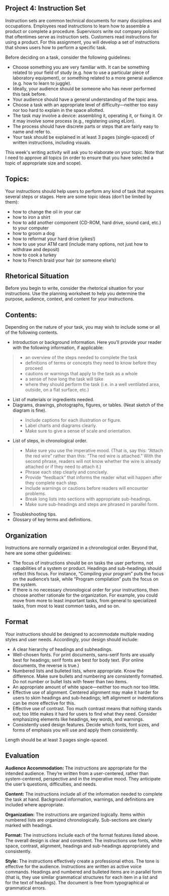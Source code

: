 ## Project 4: Instruction Set

Instruction sets are common technical documents for many disciplines and occupations. Employees read instructions to learn how to assemble a product or complete a procedure. Supervisors write out company policies that oftentimes serve as instruction sets. Customers read instructions for using a product. For this assignment, you will develop a set of instructions that shows users how to perform a specific task. 

Before deciding on a task, consider the following guidelines: 

* Choose something you are very familiar with. It can be something related to your field of study (e.g. how to use a particular piece of laboratory equipment), or something related to a more general audience (e.g. how to learn to juggle).
* Ideally, your audience should be someone who has never performed this task before.
* Your audience should have a general understanding of the topic area. 
* Choose a task with an appropriate level of difficulty—neither too easy nor too hard to explain in the space allotted. 
* The task may involve a device: assembling it, operating it, or fixing it. Or it may involve some process (e.g., registering using eLion). 
* The process should have discrete parts or steps that are fairly easy to name and refer to. 
* Your task should be explained in at least 3 pages (single-spaced) of written instructions, including visuals. 

This week's writing activity will ask you to elaborate on your topic. Note that I need to approve all topics (in order to ensure that you have selected a topic of appropriate size and scope). 

## Topics:
Your instructions should help users to perform any kind of task that requires several steps or stages. Here are some topic ideas (don’t be limited by them): 

* how to change the oil in your car
*	how to iron a shirt
*	how to add another component (CD-ROM, hard drive, sound card, etc.) to your computer 
*	how to groom a dog
*	how to reformat your hard drive (yikes!)
*	how to use your ATM card (include many options, not just how to withdraw and deposit) 
*	how to cook a turkey
*	how to French braid your hair (or someone else’s)

## Rhetorical Situation
Before you begin to write, consider the rhetorical situation for your instructions. Use the planning worksheet to help you determine the purpose, audience, context, and content for your instructions. 

## Contents: 
Depending on the nature of your task, you may wish to include some or all of the following contents. 

*	Introduction or background information. Here you’ll provide your reader with the following information, if applicable:
>* an overview of the steps needed to complete the task
>* definitions of terms or concepts they need to know before they proceed
>* cautions or warnings that apply to the task as a whole
>* a sense of how long the task will take
>* where they should perform the task (i.e. in a well ventilated area, outside, on a flat surface, etc.) 

*	List of materials or ingredients needed. 
*	Diagrams, drawings, photographs, figures, or tables. (Neat sketch of the diagram is fine). 
>* Include captions for each illustration or figure. 
>* Label charts and diagrams clearly. 
>* Make sure to give a sense of scale and orientation. 

*	List of steps, in chronological order. 
>* Make sure you use the imperative mood. (That is, say this: “Attach the red wire” rather than this: “The red wire is attached.” With the second phrase, readers will not know whether the wire is already attached or if they need to attach it.)
>* Phrase each step clearly and concisely. 
>* Provide “feedback” that informs the reader what will happen after they complete each step. 
>* Include warnings or cautions before readers will encounter problems. 
>* Break long lists into sections with appropriate sub-headings. 
>* Make sure sub-headings and steps are phrased in parallel form. 
*	Troubleshooting tips. 
*	Glossary of key terms and definitions. 

## Organization
Instructions are normally organized in a chronological order. Beyond that, here are some other guidelines:

*	The focus of instructions should be on tasks the user performs, not capabilities of a system or product. Headings and sub-headings should reflect this focus. For instance, “Compiling your program” puts the focus on the audience’s task, while “Program compilation” puts the focus on the system. 
*	If there is no necessary chronological order for your instructions, then choose another rationale for the organization. For example, you could move from more to least important tasks, from general to specialized tasks, from most to least common tasks, and so on. 

## Format
Your instructions should be designed to accommodate multiple reading styles and user needs. Accordingly, your design should include:

*	A clear hierarchy of headings and subheadings. 
*	Well-chosen fonts. For print documents, sans-serif fonts are usually best for headings; serif fonts are best for body text. (For online documents, the reverse is true.) 
*	Numbered lists and bulleted lists, where appropriate. Know the difference. Make sure bullets and numbering are consistently formatted. Do not number or bullet lists with fewer than two items. 
*	An appropriate amount of white space—neither too much nor too little. 
*	Effective use of alignment. Centered alignment may make it harder for users to skim headings and sub-headings; left alignment or indentations can be more effective for this. 
*	Effective use of contrast. Too much contrast means that nothing stands out; too little makes it hard for users to find what they need. Consider emphasizing elements like headings, key words, and warnings. 
*	Consistently used design features. Decide which fonts, font sizes, and forms of emphasis you will use and apply them consistently. 

Length should be at least 3 pages single-spaced. 

## Evaluation
 
**Audience Accommodation:** The instructions are appropriate for the intended audience. They’re written from a user-centered, rather than system-centered, perspective and in the imperative mood. They anticipate the user’s questions, difficulties, and needs. 

**Content:** The instructions include all of the information needed to complete the task at hand.  Background information, warnings, and definitions are included where appropriate. 
 
**Organization:** The instructions are organized logically. Items within numbered lists are organized chronologically. Sub-sections are clearly marked with headings.  

**Format:** The instructions include each of the format features listed above. The overall design is clear and consistent. The instructions use fonts, white space, contrast, alignment, headings and sub-headings appropriately and consistently. 

**Style:** The instructions effectively create a professional ethos. The tone is effective for the audience.  Instructions are written as active voice commands. Headings and numbered and bulleted items are in parallel form (that is, they use similar grammatical structures for each item in a list and for the text of headings). The document is free from typographical or grammatical errors.
